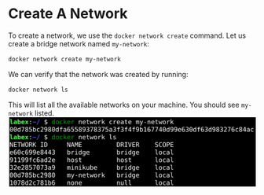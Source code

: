 # Create A Network

To create a network, we use the `docker network create` command. Let us create a bridge network named `my-network`:

```sh
docker network create my-network
```

We can verify that the network was created by running:

```sh
docker network ls
```

This will list all the available networks on your machine. You should see `my-network` listed.
![lab-docker-network-tutorial-1](assets/lab-docker-network-tutorial-1.png)

